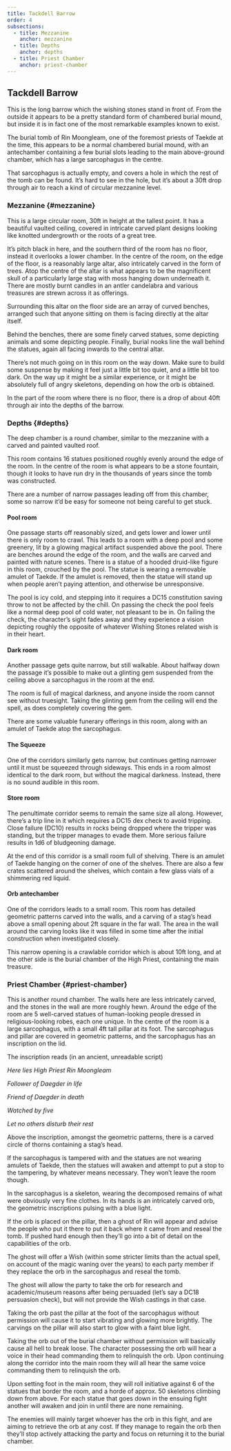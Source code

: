 ```yaml
---
title: Tackdell Barrow
order: 4
subsections:
  - title: Mezzanine
    anchor: mezzanine
  - title: Depths
    anchor: depths
  - title: Priest Chamber
    anchor: priest-chamber
---
```


## Tackdell Barrow

This is the long barrow which the wishing stones stand in front of. From
the outside it appears to be a pretty standard form of chambered burial
mound, but inside it is in fact one of the most remarkable examples known
to exist.

The burial tomb of Rin Moongleam, one of the foremost priests of Taekde at
the time, this appears to be a normal chambered burial mound, with an
antechamber containing a few burial slots leading to the main above-ground
chamber, which has a large sarcophagus in the centre.

That sarcophagus is actually empty, and covers a hole in which the rest of
the tomb can be found. It’s hard to see in the hole, but it’s about a 30ft
drop through air to reach a kind of circular mezzanine level.

### Mezzanine {#mezzanine}

This is a large circular room, 30ft in height at the tallest point. It has
a beautiful vaulted ceiling, covered in intricate carved plant designs
looking like knotted undergrowth or the roots of a great tree.

It’s pitch black in here, and the southern third of the room has no floor,
instead it overlooks a lower chamber. In the centre of the room, on the edge
of the floor, is a reasonably large altar, also intricately carved in the
form of trees. Atop the centre of the altar is what appears to be the
magnificent skull of a particularly large stag with moss hanging down
underneath it. There are mostly burnt candles in an antler candelabra and
various treasures are strewn across it as offerings.

Surrounding this altar on the floor side are an array of curved benches,
arranged such that anyone sitting on them is facing directly at the altar
itself.

Behind the benches, there are some finely carved statues, some depicting
animals and some depicting people. Finally, burial nooks line the wall
behind the statues, again all facing inwards to the central altar.

There’s not much going on in this room on the way down. Make sure to build
some suspense by making it feel just a little bit too quiet, and a little
bit too dark. On the way up it might be a similar experience, or it might
be absolutely full of angry skeletons, depending on how the orb is obtained.

In the part of the room where there is no floor, there is a drop of about
40ft through air into the depths of the barrow.

### Depths {#depths}

The deep chamber is a round chamber, similar to the mezzanine with a carved
and painted vaulted roof.

This room contains 16 statues positioned roughly evenly around the edge of
the room. In the centre of the room is what appears to be a stone fountain,
though it looks to have run dry in the thousands of years since the tomb was
constructed.

There are a number of narrow passages leading off from this chamber, some so
narrow it’d be easy for someone not being careful to get stuck.

#### Pool room

One passage starts off reasonably sized, and gets lower and lower until there
is only room to crawl. This leads to a room with a deep pool and some greenery,
lit by a glowing magical artifact suspended above the pool. There are benches
around the edge of the room, and the walls are carved and painted with nature
scenes. There is a statue of a hooded druid-like figure in this room, crouched
by the pool. The statue is wearing a removable amulet of Taekde. If the amulet
is removed, then the statue will stand up when people aren’t paying attention,
and otherwise be unresponsive.

The pool is icy cold, and stepping into it requires a DC15 constitution saving
throw to not be affected by the chill. On passing the check the pool feels like
a normal deep pool of cold water, not pleasant to be in. On failing the check,
the character’s sight fades away and they experience a vision depicting roughly
the opposite of whatever Wishing Stones related wish is in their heart.

#### Dark room

Another passage gets quite narrow, but still walkable. About halfway down the
passage it’s possible to make out a glinting gem suspended from the ceiling
above a sarcophagus in the room at the end.

The room is full of magical darkness, and anyone inside the room cannot see
without truesight. Taking the glinting gem from the ceiling will end the spell,
as does completely covering the gem.

There are some valuable funerary offerings in this room, along with an amulet
of Taekde atop the sarcophagus.

#### The Squeeze

One of the corridors similarly gets narrow, but continues getting narrower
until it must be squeezed through sideways. This ends in a room almost
identical to the dark room, but without the magical darkness. Instead, there
is no sound audible in this room.

#### Store room

The penultimate corridor seems to remain the same size all along. However,
there’s a trip line in it which requires a DC15 dex check to avoid tripping.
Close failure (DC10) results in rocks being dropped where the tripper was
standing, but the tripper manages to evade them. More serious failure results
in 1d6 of bludgeoning damage.

At the end of this corridor is a small room full of shelving. There is an
amulet of Taekde hanging on the corner of one of the shelves. There are also
a few crates scattered around the shelves, which contain a few glass vials of
a shimmering red liquid.

#### Orb antechamber

One of the corridors leads to a small room. This room has detailed geometric
patterns carved into the walls, and a carving of a stag’s head above a small
opening about 2ft square in the far wall. The area in the wall around the
carving looks like it was filled in some time after the initial construction
when investigated closely.

This narrow opening is a crawlable corridor which is about 10ft long, and at
the other side is the burial chamber of the High Priest, containing the main
treasure.

### Priest Chamber {#priest-chamber}

This is another round chamber. The walls here are less intricately carved,
and the stones in the wall are more roughly hewn. Around the edge of the
room are 5 well-carved statues of human-looking people dressed in
religious-looking robes, each one unique. In the centre of the room is a large
sarcophagus, with a small 4ft tall pillar at its foot. The sarcophagus and
pillar are covered in geometric patterns, and the sarcophagus has an
inscription on the lid.

The inscription reads (in an ancient, unreadable script)

_Here lies High Priest Rin Moongleam_

_Follower of Daegder in life_

_Friend of Daegder in death_

_Watched by five_

_Let no others disturb their rest_

Above the inscription, amongst the geometric patterns, there is a carved
circle of thorns containing a stag’s head.

If the sarcophagus is tampered with and the statues are not wearing amulets
of Taekde, then the statues will awaken and attempt to put a stop to the
tampering, by whatever means necessary. They won’t leave the room though.

In the sarcophagus is a skeleton, wearing the decomposed remains of what were
obviously very fine clothes. In its hands is an intricately carved orb, the
geometric inscriptions pulsing with a blue light.

If the orb is placed on the pillar, then a ghost of Rin will appear and advise
the people who put it there to put it back where it came from and reseal the
tomb. If pushed hard enough then they’ll go into a bit of detail on the
capabilities of the orb.

The ghost will offer a Wish (within some stricter limits than the actual
spell, on account of the magic waning over the years) to each party member
if they replace the orb in the sarcophagus and reseal the tomb.

The ghost will allow the party to take the orb for research and
academic/museum reasons after being persuaded (let’s say a DC18 persuasion
check), but will not provide the Wish castings in that case.

Taking the orb past the pillar at the foot of the sarcophagus without
permission will cause it to start vibrating and glowing more brightly.
The carvings on the pillar will also start to glow with a faint blue
light.

Taking the orb out of the burial chamber without permission will basically
cause all hell to break loose. The character possessing the orb will hear
a voice in their head commanding them to relinquish the orb. Upon continuing
along the corridor into the main room they will all hear the same voice
commanding them to relinquish the orb.

Upon setting foot in the main room, they will roll initiative against 6 of
the statues that border the room, and a horde of approx. 50 skeletons
climbing down from above. For each statue that goes down in the ensuing
fight another will awaken and join in until there are none remaining.

The enemies will mainly target whoever has the orb in this fight, and are
aiming to retrieve the orb at any cost. If they manage to regain the orb
then they’ll stop actively attacking the party and focus on returning it
to the burial chamber.
